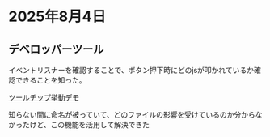 # 2025年8月4日

## デベロッパーツール
イベントリスナーを確認することで、ボタン押下時にどのjsが叩かれているか確認できることを知った。

[ツールチップ挙動デモ](../../image/2025/8/2.mp4)

知らない間に命名が被っていて、どのファイルの影響を受けているのか分からなかったけど、この機能を活用して解決できた
